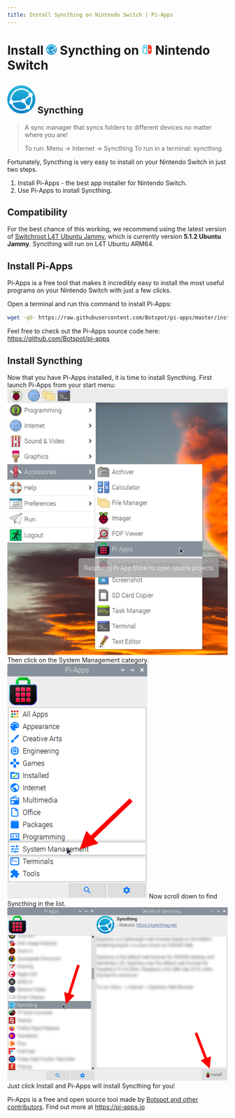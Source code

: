```yaml
---
title: Install Syncthing on Nintendo Switch | Pi-Apps
---
```

<div class="simple-install-content content">

# Install <img src="/img/app-icons/Syncthing/icon-64.png" height=24> Syncthing on <img src=/img/other-icons/switch-icon.svg height=24> Nintendo Switch

## <img src="/img/app-icons/Syncthing/icon-64.png"> Syncthing
> A sync manager that syncs folders to different devices no matter where you are!
> 
> To run: Menu -> Internet -> Syncthing
> To run in a terminal: syncthing

Fortunately, Syncthing is very easy to install on your Nintendo Switch in just two steps.
1. Install Pi-Apps - the best app installer for Nintendo Switch.
2. Use Pi-Apps to install Syncthing.
</div>
<div class="simple-install-content content">

## Compatibility
For the best chance of this working, we recommend using the latest version of [Switchroot L4T Ubuntu Jammy](https://wiki.switchroot.org/wiki/linux/l4t-ubuntu-jammy-installation-guide), which is currently version **5.1.2 Ubuntu Jammy**.
Syncthing will run on L4T Ubuntu ARM64.
</div>
<div class="simple-install-content content">

## Install Pi-Apps

Pi-Apps is a free tool that makes it incredibly easy to install the most useful programs on your Nintendo Switch with just a few clicks.

Open a terminal and run this command to install Pi-Apps:
```bash
wget -qO- https://raw.githubusercontent.com/Botspot/pi-apps/master/install | bash
```
Feel free to check out the Pi-Apps source code here: https://github.com/Botspot/pi-apps
</div>
<div class="simple-install-content content">

## Install Syncthing

Now that you have Pi-Apps installed, it is time to install Syncthing.
First launch Pi-Apps from your start menu:
<img src="/img/start-menu.png">
Then click on the System Management category.
<img src="/img/category-selections/System Management.png">
Now scroll down to find Syncthing in the list.
<img src="/img/app-icons/Syncthing/app-selection.png">
Just click Install and Pi-Apps will install Syncthing for you!
</div>
<div class="simple-install-content content">

Pi-Apps is a free and open source tool made by [Botspot and other contributors](/about/#contributors). Find out more at https://pi-apps.io
</div>
